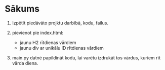 # Sākums
1. Izpētīt piedāvāto projktu darbībā, kodu, failus.

2.  pievienot pie index.html:
    - jaunu H2 rītdienas vārdiem
    - jaunu div ar unikālu ID rītdienas vārdiem
3. main.py datnē papildināt kodu, lai varētu izdrukāt tos vārdus, kuriem rīt vārda diena.

